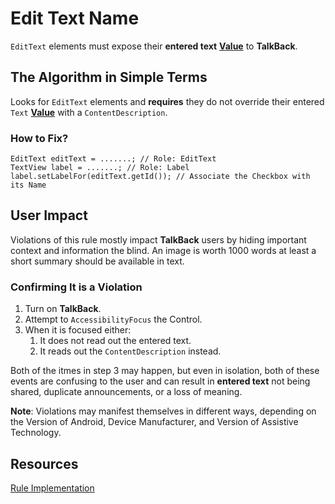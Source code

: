 # Edit Text Name

`EditText` elements must expose their **entered text** [**Value**](name-role-value.md#Value) to **TalkBack**.

## The Algorithm in Simple Terms

Looks for `EditText` elements and **requires** they do not override their entered `Text`
[**Value**](name-role-value.md#Value) with a `ContentDescription`.

### How to Fix?

```
EditText editText = .......; // Role: EditText
TextView label = .......; // Role: Label
label.setLabelFor(editText.getId()); // Associate the Checkbox with its Name
```

## User Impact

Violations of this rule mostly impact **TalkBack** users by hiding important context and information the blind. 
An image is worth 1000 words at least a short summary should be available in text.

### Confirming It is a Violation

1. Turn on **TalkBack**.
2. Attempt to `AccessibilityFocus` the Control.
3. When it is focused either:
    1. It does not read out the entered text.
    2. It reads out the `ContentDescription` instead.

Both of the itmes in step 3 may happen, but even in isolation, both of these events are confusing to the
user and can result in **entered text** not being shared, duplicate announcements, or a loss of meaning.

**Note**: Violations may manifest themselves in different ways, depending on the Version of Android, 
Device Manufacturer, and Version of Assistive Technology.



## Resources

[Rule Implementation](https://github.com/dequelabs/axe-android/blob/5cbbddd48be53af11c82406d670dd199a5548f3b/src/main/java/com/deque/axe/android/rules/hierarchy/EditTextName.java)
